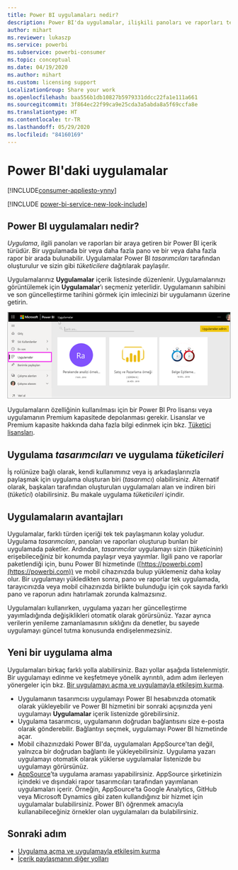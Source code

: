 ```yaml
---
title: Power BI uygulamaları nedir?
description: Power BI'da uygulamalar, ilişkili panoları ve raporları tek bir yerde bir araya getirir.
author: mihart
ms.reviewer: lukaszp
ms.service: powerbi
ms.subservice: powerbi-consumer
ms.topic: conceptual
ms.date: 04/19/2020
ms.author: mihart
ms.custom: licensing support
LocalizationGroup: Share your work
ms.openlocfilehash: baa556b1db10827b5979331ddcc22fa1e111a661
ms.sourcegitcommit: 3f864ec22f99ca9e25cda3a5abda8a5f69ccfa8e
ms.translationtype: HT
ms.contentlocale: tr-TR
ms.lasthandoff: 05/29/2020
ms.locfileid: "84160169"
---
```

# <a name="apps-in-power-bi"></a>Power BI'daki uygulamalar

[!INCLUDE[consumer-appliesto-ynny](../includes/consumer-appliesto-ynny.md)]

[!INCLUDE [power-bi-service-new-look-include](../includes/power-bi-service-new-look-include.md)]

## <a name="what-is-a-power-bi-app"></a>Power BI uygulamaları nedir?
*Uygulama*, ilgili panoları ve raporları bir araya getiren bir Power BI içerik türüdür. Bir uygulamada bir veya daha fazla pano ve bir veya daha fazla rapor bir arada bulunabilir. Uygulamalar Power BI *tasarımcıları* tarafından oluşturulur ve sizin gibi *tüketicilere* dağıtılarak paylaşılır. 

Uygulamalarınız **Uygulamalar** içerik listesinde düzenlenir. Uygulamalarınızı görüntülemek için **Uygulamalar**’ı seçmeniz yeterlidir. Uygulamanın sahibini ve son güncelleştirme tarihini görmek için imlecinizi bir uygulamanın üzerine getirin. 

![Power BI'daki uygulamalar](./media/end-user-apps/power-bi-apps.png)


Uygulamaların özelliğinin kullanılması için bir Power BI Pro lisansı veya uygulamanın Premium kapasitede depolanması gerekir. Lisanslar ve Premium kapasite hakkında daha fazla bilgi edinmek için bkz. [Tüketici lisansları](end-user-license.md).

## <a name="app-designers-and-app-consumers"></a>Uygulama *tasarımcıları* ve uygulama *tüketicileri*
İş rolünüze bağlı olarak, kendi kullanımınız veya iş arkadaşlarınızla paylaşmak için uygulama oluşturan biri (*tasarımcı*) olabilirsiniz. Alternatif olarak, başkaları tarafından oluşturulan uygulamaları alan ve indiren biri (*tüketici*) olabilirsiniz. Bu makale uygulama *tüketicileri* içindir.

## <a name="advantages-of-apps"></a>Uygulamaların avantajları
Uygulamalar, farklı türden içeriği tek tek paylaşmanın kolay yoludur. Uygulama *tasarımcıları*, panoları ve raporları oluşturup bunları bir uygulamada paketler. Ardından, *tasarımcılar* uygulamayı sizin (*tüketicinin*) erişebileceğiniz bir konumda paylaşır veya yayımlar. İlgili pano ve raporlar paketlendiği için, bunu Power BI hizmetinde ([https://powerbi.com](https://powerbi.com)) ve mobil cihazınızda bulup yüklemeniz daha kolay olur. Bir uygulamayı yükledikten sonra, pano ve raporlar tek uygulamada, tarayıcınızda veya mobil cihazınızda birlikte bulunduğu için çok sayıda farklı pano ve raporun adını hatırlamak zorunda kalmazsınız.

Uygulamaları kullanırken, uygulama yazarı her güncelleştirme yayımladığında değişiklikleri otomatik olarak görürsünüz. Yazar ayrıca verilerin yenileme zamanlamasının sıklığını da denetler, bu sayede uygulamayı güncel tutma konusunda endişelenmezsiniz. 

<!-- add conceptual art -->
## <a name="get-a-new-app"></a>Yeni bir uygulama alma
Uygulamaları birkaç farklı yolla alabilirsiniz. Bazı yollar aşağıda listelenmiştir.  Bir uygulamayı edinme ve keşfetmeye yönelik ayrıntılı, adım adım ilerleyen yönergeler için bkz. [Bir uygulamayı açma ve uygulamayla etkileşim kurma](end-user-app-view.md).

- Uygulamanın tasarımcısı uygulamayı Power BI hesabınızda otomatik olarak yükleyebilir ve Power BI hizmetini bir sonraki açışınızda yeni uygulamayı **Uygulamalar** içerik listenizde görebilirsiniz. 
- Uygulama tasarımcısı, uygulamanın doğrudan bağlantısını size e-posta olarak gönderebilir. Bağlantıyı seçmek, uygulamayı Power BI hizmetinde açar.
- Mobil cihazınızdaki Power BI'da, uygulamaları AppSource'tan değil, yalnızca bir doğrudan bağlantı ile yükleyebilirsiniz. Uygulama yazarı uygulamayı otomatik olarak yüklerse uygulamalar listenizde bu uygulamayı görürsünüz.
- [AppSource](https://appsource.microsoft.com)’ta uygulama araması yapabilirsiniz. AppSource şirketinizin içindeki ve dışındaki rapor tasarımcıları tarafından yayımlanan uygulamaları içerir. Örneğin, AppSource’ta Google Analytics, GitHub veya Microsoft Dynamics gibi zaten kullandığınız bir hizmet için uygulamalar bulabilirsiniz. Power BI’ı öğrenmek amacıyla kullanabileceğiniz örnekler olan uygulamaları da bulabilirsiniz.  


## <a name="next-step"></a>Sonraki adım
* [Uygulama açma ve uygulamayla etkileşim kurma](end-user-app-view.md)
* [İçerik paylaşmanın diğer yolları](end-user-shared-with-me.md)

